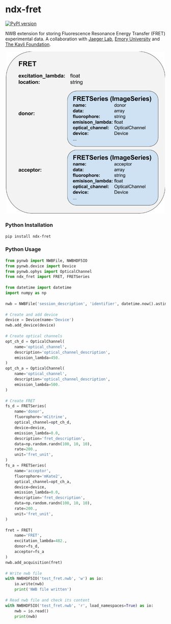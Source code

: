 # ndx-fret
[![PyPI version](https://badge.fury.io/py/ndx-fret.svg)](https://badge.fury.io/py/ndx-fret)

NWB extension for storing Fluorescence Resonance Energy Transfer (FRET) experimental data.
A collaboration with [Jaeger Lab](https://scholarblogs.emory.edu/jaegerlab/), [Emory University](https://www.emory.edu/home/index.html) and [The Kavli Foundation](https://www.kavlifoundation.org/).

<p align="center">
<img src="media/FRET_schematic.png" width="500">
</p>

### Python Installation
```bash
pip install ndx-fret
```

### Python Usage
```python
from pynwb import NWBFile, NWBHDF5IO
from pynwb.device import Device
from pynwb.ophys import OpticalChannel
from ndx_fret import FRET, FRETSeries

from datetime import datetime
import numpy as np

nwb = NWBFile('session_description', 'identifier', datetime.now().astimezone())

# Create and add device
device = Device(name='Device')
nwb.add_device(device)

# Create optical channels
opt_ch_d = OpticalChannel(
    name='optical_channel',
    description='optical_channel_description',
    emission_lambda=450.
)
opt_ch_a = OpticalChannel(
    name='optical_channel',
    description='optical_channel_description',
    emission_lambda=500.
)

# Create FRET
fs_d = FRETSeries(
    name='donor',
    fluorophore='mCitrine',
    optical_channel=opt_ch_d,
    device=device,
    emission_lambda=0.0,
    description='fret_description',
    data=np.random.randn(100, 10, 10),
    rate=200.,
    unit='fret_unit',
)
fs_a = FRETSeries(
    name='acceptor',
    fluorophore='mKate2',
    optical_channel=opt_ch_a,
    device=device,
    emission_lambda=0.0,
    description='fret_description',
    data=np.random.randn(100, 10, 10),
    rate=200.,
    unit='fret_unit',
)

fret = FRET(
    name='FRET',
    excitation_lambda=482.,
    donor=fs_d,
    acceptor=fs_a
)
nwb.add_acquisition(fret)

# Write nwb file
with NWBHDF5IO('test_fret.nwb', 'w') as io:
    io.write(nwb)
    print('NWB file written')

# Read nwb file and check its content
with NWBHDF5IO('test_fret.nwb', 'r', load_namespaces=True) as io:
    nwb = io.read()
    print(nwb)

```
